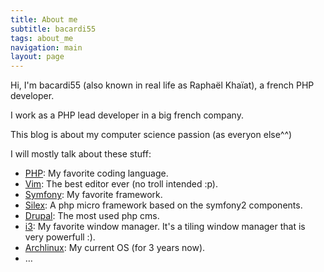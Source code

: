 ```yaml
---
title: About me
subtitle: bacardi55
tags: about_me
navigation: main
layout: page
---
```


Hi, I'm bacardi55 (also known in real life as Raphaël Khaïat), a french PHP developer.

I work as a PHP lead developer in a big french company.

This blog is about my computer science passion (as everyon else^^)

I will mostly talk about these stuff:

- [PHP](http://php.net "php"): My favorite coding language.
- [Vim](http://vim.org "vim"): The best editor ever (no troll intended :p).
- [Symfony](http://symfony.com "symfony"): My favorite framework.
- [Silex](http://silex.sensio.org "silex"): A php micro framework based on the symfony2 components.
- [Drupal](http://drupal.org "drupal"): The most used php cms.
- [i3](http://i3wm.org "i3"): My favorite window manager. It's a tiling window manager that is very powerfull :).
- [Archlinux](http://archlinux.org "archlinux"): My current OS (for 3 years now).
- …

